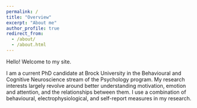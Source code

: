 ```yaml
---
permalink: /
title: "Overview"
excerpt: "About me"
author_profile: true
redirect_from: 
  - /about/
  - /about.html
---
```


Hello! Welcome to my site. 

I am a current PhD candidate at Brock University in the Behavioural and Cognitive Neuroscience stream of the Psychology program. My research interests largely revolve around better understanding motivation, emotion and attention, and the relationships between them. I use a combination of behavioural, electrophysiological, and self-report measures in my research. 
